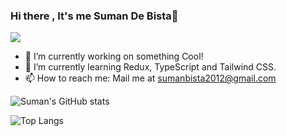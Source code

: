 ### Hi there , It's me Suman De Bista👋
![](https://komarev.com/ghpvc/?username=suman-de-bista&color=dc143c)
<!--
**Suman-de-bista/Suman-de-bista** is a ✨ _special_ ✨ repository because its `README.md` (this file) appears on your GitHub profile.

Here are some ideas to get you started:

- 🔭 I’m currently working on something Cool!
- 🌱 I’m currently learning Redux and Tailwind CSS.
- 👯 I’m looking to collaborate on ...
- 🤔 I’m looking for help with ...
- 💬 Ask me about ...
- 📫 How to reach me: Mail me at sumanbista2012@gmail.com
- 😄 Pronouns: ...
- ⚡ Fun fact: ...
-->
- 🔭 I’m currently working on something Cool!
- 🌱 I’m currently learning Redux, TypeScript and Tailwind CSS.
- 📫 How to reach me: Mail me at sumanbista2012@gmail.com

![Suman's GitHub stats](https://github-readme-stats.vercel.app/api?username=suman-de-bista&count_private=true&show_icons=true&theme=cobalt)

![Top Langs](https://github-readme-stats.vercel.app/api/top-langs/?username=suman-de-bista&layout=compact)
